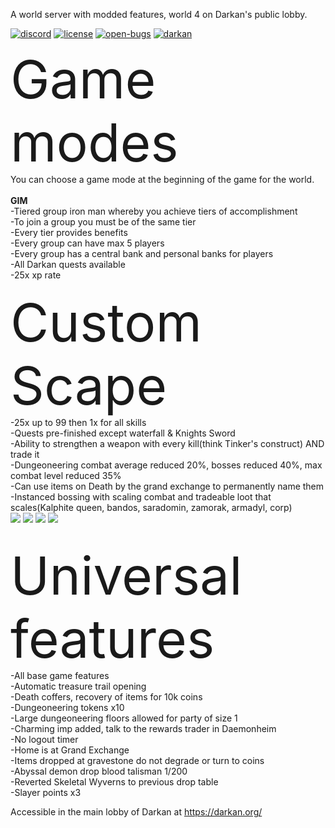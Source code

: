 A world server with modded features, world 4 on Darkan's public lobby.

[![discord][discord-badge]][discord-link] [![license][license-badge]][gnu-gpl-link] [![open-bugs][bug-badge]][bug-link] [![darkan](https://snapcraft.io/darkan/badge.svg)](https://snapcraft.io/darkan)

[discord-link]: https://discord.gg/Z32ggEB
[discord-badge]: https://img.shields.io/discord/118102728026095623?label=discord&logo=discord

[gnu-gpl-link]: https://www.gnu.org/licenses/gpl-3.0.en.html
[license-badge]: https://img.shields.io/badge/license-GPLv3-blue.svg

[bug-link]: https://github.com/titandino/darkan-world-server/issues
[bug-badge]: https://img.shields.io/github/issues-raw/titandino/darkan-world-server/bug?label=open%20bugs

<span style="font-size:6em;">Game modes</span><br>
You can choose a game mode at the beginning of the game for the world. <br><br>
<b>GIM</b><br>
-Tiered group iron man whereby you achieve tiers of accomplishment<br>
-To join a group you must be of the same tier<br>
-Every tier provides benefits<br>
-Every group can have max 5 players<br>
-Every group has a central bank and personal banks for players<br>
-All Darkan quests available<br>
-25x xp rate<br>
<br>
<span style="font-size:6em;">Custom Scape</span><br>
-25x up to 99 then 1x for all skills<br>
-Quests pre-finished except waterfall & Knights Sword<br>
-Ability to strengthen a weapon with every kill(think Tinker's construct) AND trade it<br>
-Dungeoneering combat average reduced 20%, bosses reduced 40%, max combat level reduced 35%<br>
-Can use items on Death by the grand exchange to permanently name them<br>
-Instanced bossing with scaling combat and tradeable loot that scales(Kalphite queen, bandos, saradomin, zamorak, armadyl, corp)<br>
<img src="https://i.imgur.com/4QbqZfD.png">
<img src="https://i.imgur.com/E1exlcR.png">
<img src="https://i.imgur.com/M6hbeaK.png">
<img src="https://i.imgur.com/tKFZ95w.png">


<br>
<span style="font-size:6em;">Universal features</span><br>
-All base game features<br>
-Automatic treasure trail opening<br>
-Death coffers, recovery of items for 10k coins<br>
-Dungeoneering tokens x10<br>
-Large dungeoneering floors allowed for party of size 1<br>
-Charming imp added, talk to the rewards trader in Daemonheim<br>
-No logout timer<br>
-Home is at Grand Exchange<br>
-Items dropped at gravestone do not degrade or turn to coins<br>
-Abyssal demon drop blood talisman 1/200<br>
-Reverted Skeletal Wyverns to previous drop table<br>
-Slayer points x3<br>


Accessible in the main lobby of Darkan at https://darkan.org/
